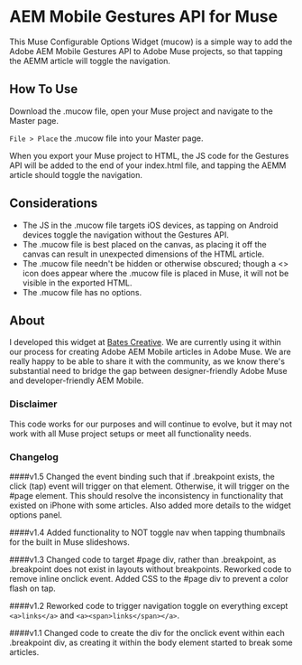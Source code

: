 # AEM Mobile Gestures API for Muse

This Muse Configurable Options Widget (mucow) is a simple way to add the Adobe AEM Mobile Gestures API to Adobe Muse projects, so that tapping the AEMM article will toggle the navigation.

## How To Use

Download the .mucow file, open your Muse project and navigate to the Master page.

`File > Place` the .mucow file into your Master page.

When you export your Muse project to HTML, the JS code for the Gestures API will be added to the end of your index.html file, and tapping the AEMM article should toggle the navigation.

## Considerations

* The JS in the .mucow file targets iOS devices, as tapping on Android devices toggle the navigation without the Gestures API.
* The .mucow file is best placed on the canvas, as placing it off the canvas can result in unexpected dimensions of the HTML article.
* The .mucow file needn't be hidden or otherwise obscured; though a <> icon does appear where the .mucow file is placed in Muse, it will not be visible in the exported HTML.
* The .mucow file has no options.

## About

I developed this widget at [Bates Creative](http://batescreative.com). We are currently using it within our process for creating Adobe AEM Mobile articles in Adobe Muse. We are really happy to be able to share it with the community, as we know there's substantial need to bridge the gap between designer-friendly Adobe Muse and developer-friendly AEM Mobile.

### Disclaimer

This code works for our purposes and will continue to evolve, but it may not work with all Muse project setups or meet all functionality needs.

### Changelog

####v1.5
Changed the event binding such that if .breakpoint exists, the click (tap) event will trigger on that element. Otherwise, it will trigger on the #page element. This should resolve the inconsistency in functionality that existed on iPhone with some articles. Also added more details to the widget options panel.

####v1.4
Added functionality to NOT toggle nav when tapping thumbnails for the built in Muse slideshows.

####v1.3
Changed code to target #page div, rather than .breakpoint, as .breakpoint does not exist in layouts without breakpoints. Reworked code to remove inline onclick event. Added CSS to the #page div to prevent a color flash on tap.

####v1.2
Reworked code to trigger navigation toggle on everything except `<a>links</a>` and `<a><span>links</span></a>`.

####v1.1
Changed code to create the div for the onclick event within each .breakpoint div, as creating it within the body element started to break some articles.
